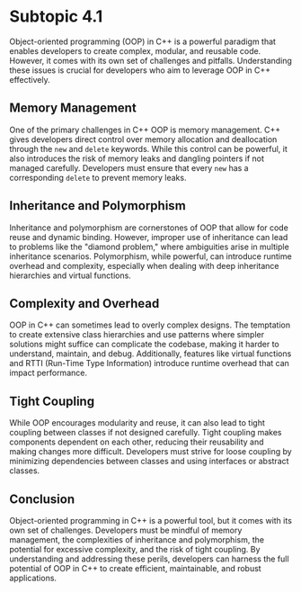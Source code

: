 # Subtopic 4.1

Object-oriented programming (OOP) in C++ is a powerful paradigm that enables developers to create complex, modular, and reusable code. However, it comes with its own set of challenges and pitfalls. Understanding these issues is crucial for developers who aim to leverage OOP in C++ effectively.

## Memory Management

One of the primary challenges in C++ OOP is memory management. C++ gives developers direct control over memory allocation and deallocation through the `new` and `delete` keywords. While this control can be powerful, it also introduces the risk of memory leaks and dangling pointers if not managed carefully. Developers must ensure that every `new` has a corresponding `delete` to prevent memory leaks.

## Inheritance and Polymorphism

Inheritance and polymorphism are cornerstones of OOP that allow for code reuse and dynamic binding. However, improper use of inheritance can lead to problems like the "diamond problem," where ambiguities arise in multiple inheritance scenarios. Polymorphism, while powerful, can introduce runtime overhead and complexity, especially when dealing with deep inheritance hierarchies and virtual functions.

## Complexity and Overhead

OOP in C++ can sometimes lead to overly complex designs. The temptation to create extensive class hierarchies and use patterns where simpler solutions might suffice can complicate the codebase, making it harder to understand, maintain, and debug. Additionally, features like virtual functions and RTTI (Run-Time Type Information) introduce runtime overhead that can impact performance.

## Tight Coupling

While OOP encourages modularity and reuse, it can also lead to tight coupling between classes if not designed carefully. Tight coupling makes components dependent on each other, reducing their reusability and making changes more difficult. Developers must strive for loose coupling by minimizing dependencies between classes and using interfaces or abstract classes.

## Conclusion

Object-oriented programming in C++ is a powerful tool, but it comes with its own set of challenges. Developers must be mindful of memory management, the complexities of inheritance and polymorphism, the potential for excessive complexity, and the risk of tight coupling. By understanding and addressing these perils, developers can harness the full potential of OOP in C++ to create efficient, maintainable, and robust applications.
